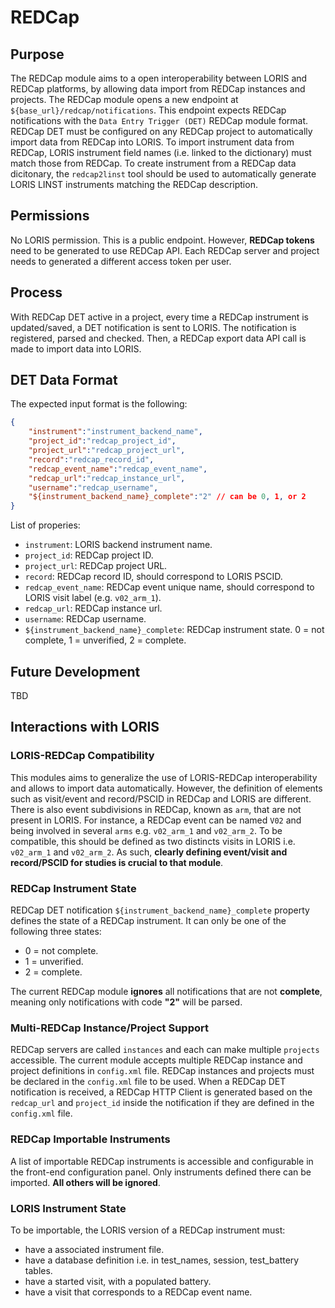 # REDCap

## Purpose

The REDCap module aims to a open interoperability between LORIS and REDCap platforms, by allowing data import from REDCap instances and projects.
The REDCap module opens a new endpoint at `${base_url}/redcap/notifications`. This endpoint expects REDCap notifications with the `Data Entry Trigger (DET)` REDCap module format.
REDCap DET must be configured on any REDCap project to automatically import data from REDCap into LORIS.
To import instrument data from REDCap, LORIS instrument field names (i.e. linked to the dictionary) must match those from REDCap.
To create instrument from a REDCap data dicitonary, the `redcap2linst` tool should be used to automatically generate LORIS LINST instruments matching the REDCap description.


## Permissions

No LORIS permission. This is a public endpoint.
However, **REDCap tokens** need to be generated to use REDCap API.
Each REDCap server and project needs to generated a different access token per user.


## Process

With REDCap DET active in a project, every time a REDCap instrument is updated/saved, a DET notification is sent to LORIS.
The notification is registered, parsed and checked. Then, a REDCap export data API call is made to import data into LORIS.


## DET Data Format

The expected input format is the following:

```json
{
    "instrument":"instrument_backend_name",
    "project_id":"redcap_project_id",
    "project_url":"redcap_project_url",
    "record":"redcap_record_id",
    "redcap_event_name":"redcap_event_name",
    "redcap_url":"redcap_instance_url",
    "username":"redcap_username",
    "${instrument_backend_name}_complete":"2" // can be 0, 1, or 2
}
```

List of properies:

- `instrument`: LORIS backend instrument name.
- `project_id`: REDCap project ID.
- `project_url`: REDCap project URL.
- `record`: REDCap record ID, should correspond to LORIS PSCID.
- `redcap_event_name`: REDCap event unique name, should correspond to LORIS visit label (e.g. `v02_arm_1`).
- `redcap_url`: REDCap instance url.
- `username`: REDCap username.
- `${instrument_backend_name}_complete`: REDCap instrument state. 0 = not complete, 1 = unverified, 2 = complete.


## Future Development

TBD


## Interactions with LORIS

### LORIS-REDCap Compatibility

This modules aims to generalize the use of LORIS-REDCap interoperability and allows to import data automatically.
However, the definition of elements such as visit/event and record/PSCID in REDCap and LORIS are different.
There is also event subdivisions in REDCap, known as `arm`, that are not present in LORIS.
For instance, a REDCap event can be named `V02` and being involved in several `arms` e.g. `v02_arm_1` and `v02_arm_2`.
To be compatible, this should be defined as two distincts visits in LORIS i.e. `v02_arm_1` and `v02_arm_2`.
As such, **clearly defining event/visit and record/PSCID for studies is crucial to that module**.


### REDCap Instrument State

REDCap DET notification `${instrument_backend_name}_complete` property defines the state of a REDCap instrument.
It can only be one of the following three states:

- 0 = not complete.
- 1 = unverified.
- 2 = complete.

The current REDCap module **ignores** all notifications that are not **complete**, meaning only notifications with code **"2"** will be parsed.


### Multi-REDCap Instance/Project Support

REDCap servers are called `instances` and each can make multiple `projects` accessible.
The current module accepts multiple REDCap instance and project definitions in `config.xml` file.
REDCap instances and projects must be declared in the `config.xml` file to be used.
When a REDCap DET notification is received, a REDCap HTTP Client is generated based on the `redcap_url` and `project_id` inside the notification if they are defined in the `config.xml` file.


### REDCap Importable Instruments

A list of importable REDCap instruments is accessible and configurable in the front-end configuration panel.
Only instruments defined there can be imported. **All others will be ignored**.


### LORIS Instrument State

To be importable, the LORIS version of a REDCap instrument must:
- have a associated instrument file.
- have a database definition i.e. in test_names, session, test_battery tables.
- have a started visit, with a populated battery.
- have a visit that corresponds to a REDCap event name.
